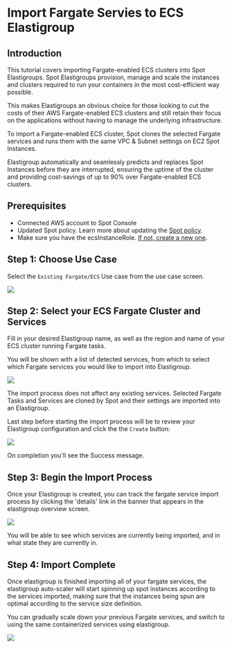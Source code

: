 # Import Fargate Servies to ECS Elastigroup

## Introduction

This tutorial covers importing Fargate-enabled ECS clusters into Spot Elastigroups. Spot Elastigroups provision, manage and scale the instances and clusters required to run your containers in the most cost-efficient way possible.

This makes Elastigroups an obvious choice for those looking to cut the costs of their AWS Fargate-enabled ECS clusters and still retain their focus on the applications without having to manage the underlying infrastructure.

To import a Fargate-enabled ECS cluster, Spot clones the selected Fargate services and runs them with the same VPC & Subnet settings on EC2 Spot Instances.

Elastigroup automatically and seamlessly predicts and replaces Spot Instances before they are interrupted, ensuring the uptime of the cluster and providing cost-savings of up to 90% over Fargate-enabled ECS clusters.

## Prerequisites

- Connected AWS account to Spot Console
- Updated Spot policy. Learn more about updating the [Spot policy](elastigroup/tutorials/elastigroup-tasks/update-spot-policy).
- Make sure you have the ecsInstanceRole. [If not, create a new one](https://docs.aws.amazon.com/batch/latest/userguide/instance_IAM_role.html).

## Step 1: Choose Use Case

Select the `Existing Fargate/ECS` Use case from the use case screen.

<img src="/elastigroup/_media/import-fargate-services-to-ecs-elastigroup_1.png" />

## Step 2: Select your ECS Fargate Cluster and Services

Fill in your desired Elastigroup name, as well as the region and name of your ECS cluster running Fargate tasks.

You will be shown with a list of detected services, from which to select which Fargate services you would like to import into Elastigroup.

<img src="/elastigroup/_media/import-fargate-services-to-ecs-elastigroup_2.png" />

The import process does not affect any existing services. Selected Fargate Tasks and Services are cloned by Spot and their settings are imported into an Elastigroup.

Last step before starting the import process will be to review your Elastigroup configuration and click the the `Create` button:

<img src="/elastigroup/_media/import-fargate-services-to-ecs-elastigroup_3.png" />

On completion you'll see the Success message.

## Step 3: Begin the Import Process

Once your Elastigroup is created, you can track the fargate service import process by clicking the 'details' link in the banner that appears in the elastigroup overview screen.

<img src="/elastigroup/_media/import-fargate-services-to-ecs-elastigroup_4.png" />

You will be able to see which services are currently being imported, and in what state they are currently in.

## Step 4: Import Complete

Once elastigroup is finished importing all of your fargate services, the elastigroup auto-scaler will start spinning up spot instances according to the services imported, making sure that the instances being spun are optimal according to the service size definition.

You can gradually scale down your previous Fargate services, and switch to using the same containerized services using elastigroup.

<img src="/elastigroup/_media/import-fargate-services-to-ecs-elastigroup_5.png" />
